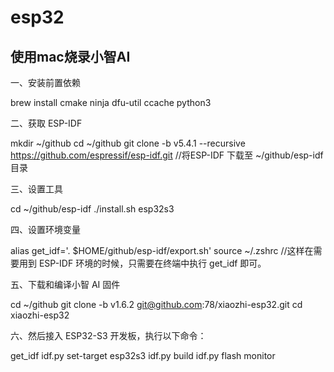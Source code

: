 # esp32

## 使用mac烧录小智AI

一、安装前置依赖

brew install cmake ninja dfu-util ccache python3

二、获取 ESP-IDF

mkdir ~/github
cd ~/github
git clone -b v5.4.1 --recursive https://github.com/espressif/esp-idf.git  //将ESP-IDF 下载至 ~/github/esp-idf 目录

三、设置工具

cd ~/github/esp-idf
./install.sh esp32s3

四、设置环境变量

alias get_idf='. $HOME/github/esp-idf/export.sh'
source ~/.zshrc   //这样在需要用到 ESP-IDF 环境的时候，只需要在终端中执行 get_idf 即可。

五、下载和编译小智 AI 固件

cd ~/github
git clone -b v1.6.2 git@github.com:78/xiaozhi-esp32.git
cd xiaozhi-esp32

六、然后接入 ESP32-S3 开发板，执行以下命令：

get_idf
idf.py set-target esp32s3
idf.py build
idf.py flash monitor

